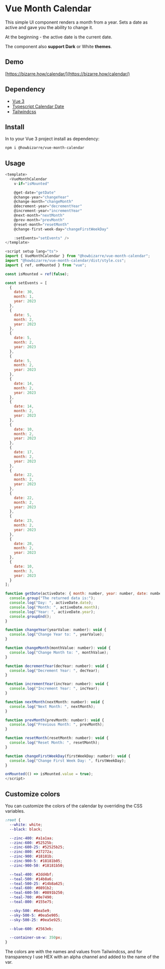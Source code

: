 # Vue Month Calendar

This simple UI component renders a month from a year. Sets a date as active and gave you the ability to change it.

At the beginning - the active date is the current date.

The component also **support Dark** or White **themes**.

## Demo

[https://bizarre.how/calendar/](https://bizarre.how/calendar/)

## Dependency

- [Vue 3](https://vuejs.org/)
- [Typescript Calendar Date](https://github.com/tskj/typescript-calendar-date)
- [Tailwindcss](https://tailwindcss.com/)

## Install

In to your Vue 3 project install as dependency:

```sh
npm i @howbizarre/vue-month-calendar
```

## Usage

```javascript
<template>  
  <VueMonthCalendar
    v-if="isMounted"

    @get-date="getDate"
    @change-year="changeYear"
    @change-month="changeMonth"
    @decrement-year="decrementYear"
    @increment-year="incrementYear"
    @next-month="nextMonth"
    @prev-month="prevMonth"
    @reset-month="resetMonth"
    @change-first-week-day="changeFirstWeekDay"

    :setEvents="setEvents" />
</template>

<script setup lang="ts">
import { VueMonthCalendar } from "@howbizarre/vue-month-calendar";
import "@howbizarre/vue-month-calendar/dist/style.css";
import { ref, onMounted } from "vue";

const isMounted = ref(false);

const setEvents = [
  {
    date: 30,
    month: 1,
    year: 2023
  },
  {
    date: 5,
    month: 2,
    year: 2023
  },
  {
    date: 5,
    month: 2,
    year: 2023
  },
  {
    date: 5,
    month: 2,
    year: 2023
  },
  {
    date: 14,
    month: 2,
    year: 2023
  },
  {
    date: 14,
    month: 2,
    year: 2023
  },
  {
    date: 10,
    month: 2,
    year: 2023
  },
  {
    date: 17,
    month: 2,
    year: 2023
  },
  {
    date: 22,
    month: 2,
    year: 2023
  },
  {
    date: 22,
    month: 2,
    year: 2023
  },
  {
    date: 23,
    month: 2,
    year: 2023
  },
  {
    date: 28,
    month: 2,
    year: 2023
  },
  {
    date: 10,
    month: 3,
    year: 2023
  }
];

function getDate(activeDate: { month: number, year: number, date: number }) {
  console.group("The returned data is:");
  console.log("Day: ", activeDate.date);
  console.log("Month: ", activeDate.month);
  console.log("Year: ", activeDate.year);
  console.groupEnd();
}

function changeYear(yearValue: number): void {
  console.log("Change Year to: ", yearValue);
}

function changeMonth(monthValue: number): void {
  console.log("Change Month to: ", monthValue);
}

function decrementYear(decYear: number): void {
  console.log("Decrement Year: ", decYear);
}

function incrementYear(incYear: number): void {
  console.log("Increment Year: ", incYear);
}

function nextMonth(nextMonth: number): void {
  console.log("Next Month: ", nextMonth);
}

function prevMonth(prevMonth: number): void {
  console.log("Previous Month: ", prevMonth);
}

function resetMonth(resetMonth: number): void {
  console.log("Reset Month: ", resetMonth);
}

function changeFirstWeekDay(firstWeekDay: number): void {
  console.log("Change First Week Day: ", firstWeekDay);
}

onMounted(() => isMounted.value = true);
</script>
```

## Customize colors

You can customize the colors of the calendar by overriding the CSS variables.

```css
:root {
  --white: white;
  --black: black;

  --zinc-400: #a1a1aa;
  --zinc-600: #52525b;
  --zinc-600-25: #52525b25;
  --zinc-800: #27272a;
  --zinc-900: #18181b;
  --zinc-900-5: #18181b05;
  --zinc-900-50: #18181b50;

  --teal-400: #2dd4bf;
  --teal-500: #14b8a6;
  --teal-500-25: #14b8a625;
  --teal-600: #0891b2;
  --teal-600-50: #0891b250;
  --teal-700: #0e7490;
  --teal-800: #155e75;

  --sky-500: #0ea5e9;
  --sky-500-5: #0ea5e905;
  --sky-500-25: #0ea5e925;

  --blue-600: #2563eb;

  --container-sm-w: 350px;
}
```

The colors are with the names and values from Tailwindcss, and for transparency I use HEX with an alpha channel and added to the name of the var.
